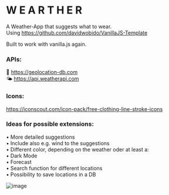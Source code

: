 # W E A R T H E R

A Weather-App that suggests what to wear. <br>
Using https://github.com/davidwobido/VanillaJS-Template

Built to work with vanilla.js again.

### APIs:

📍 https://geolocation-db.com <br>
🌤 https://api.weatherapi.com

### Icons:

https://iconscout.com/icon-pack/free-clothing-line-stroke-icons

### Ideas for possible extensions:

• More detailed suggestions <br>
• Include also e.g. wind to the suggestions <br>
• Different color, depending on the weather oder at least a: <br>
• Dark Mode <br>
• Forecast <br>
• Search function for different locations <br>
• Possibility to save locations in a DB

![image](https://user-images.githubusercontent.com/91462450/149806832-11120f2e-9097-40f1-bf34-44e8c0dee3ac.png)

